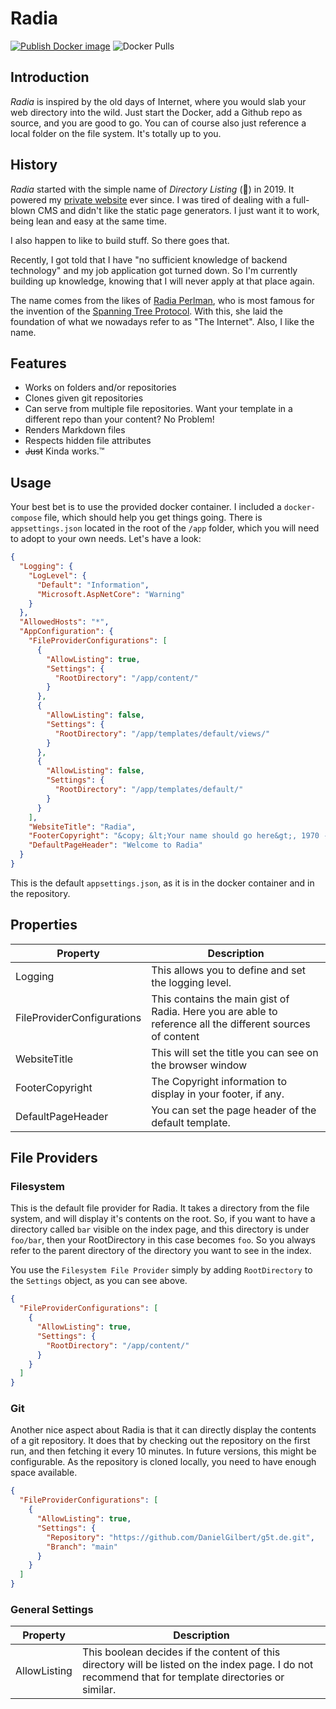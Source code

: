 # Radia
[![Publish Docker image](https://github.com/DanielGilbert/Radia/actions/workflows/docker.yml/badge.svg)](https://github.com/DanielGilbert/Radia/actions/workflows/docker.yml)
![Docker Pulls](https://img.shields.io/docker/pulls/herrgilbert/radia)

## Introduction
*Radia* is inspired by the old days of Internet, where you would slab your web directory into the wild. Just start the Docker, add a Github repo as source, and you are good to go. You can of course also just reference a local folder on the file system. It's totally up to you.

## History
*Radia* started with the simple name of *Directory Listing* (🥱) in 2019. It powered my [private website](https://g5t.de) ever since. I was tired of dealing with a full-blown CMS and didn't like the static page generators. I just want it to work, being lean and easy at the same time.

I also happen to like to build stuff. So there goes that.

Recently, I got told that I have "no sufficient knowledge of backend technology" and my job application got turned down. So I'm currently building up knowledge, knowing that I will never apply at that place again.

The name comes from the likes of [Radia Perlman](https://en.wikipedia.org/wiki/Radia_Perlman), who is most famous for the invention of the [Spanning Tree Protocol](https://en.wikipedia.org/wiki/Spanning_Tree_Protocol). With this, she laid the foundation of what we nowadays refer to as "The Internet". Also, I like the name.

## Features
- Works on folders and/or repositories
- Clones given git repositories
- Can serve from multiple file repositories. Want your template in a different repo than your content? No Problem!
- Renders Markdown files
- Respects hidden file attributes
- ~~Just~~ Kinda works.™

## Usage
Your best bet is to use the provided docker container. I included a `docker-compose` file, which should help you get things going. There is `appsettings.json` located in the root of the `/app` folder, which you will need to adopt to your own needs. Let's have a look:


``` json
{
  "Logging": {
    "LogLevel": {
      "Default": "Information",
      "Microsoft.AspNetCore": "Warning"
    }
  },
  "AllowedHosts": "*",
  "AppConfiguration": {
    "FileProviderConfigurations": [
      {
        "AllowListing": true,
        "Settings": {
          "RootDirectory": "/app/content/"
        }
      },
      {
        "AllowListing": false,
        "Settings": {
          "RootDirectory": "/app/templates/default/views/"
        }
      },
      {
        "AllowListing": false,
        "Settings": {
          "RootDirectory": "/app/templates/default/"
        }
      }
    ],
    "WebsiteTitle": "Radia",
    "FooterCopyright": "&copy; &lt;Your name should go here&gt;, 1970 - {{CurrentYear}}",
    "DefaultPageHeader": "Welcome to Radia"
  }
}
```

This is the default `appsettings.json`, as it is in the docker container and in the repository.

## Properties

| Property                   | Description                                                                                               |
| -------------------------- | --------------------------------------------------------------------------------------------------------- |
| Logging                    | This allows you to define and set the logging level.                                                      |
| FileProviderConfigurations | This contains the main gist of Radia. Here you are able to reference all the different sources of content |
| WebsiteTitle               | This will set the title you can see on the browser window                                                 |
| FooterCopyright            | The Copyright information to display in your footer, if any.                                              |
| DefaultPageHeader          | You can set the page header of the default template. |


## File Providers
### Filesystem
This is the default file provider for Radia. It takes a directory from the file system, and will display it's contents on the root. So, if you want to have a directory called `bar` visible on the index page, and this directory is under `foo/bar`, then your RootDirectory in this case becomes `foo`. So you always refer to the parent directory of the directory you want to see in the index.

You use the `Filesystem File Provider` simply by adding `RootDirectory` to the `Settings` object, as you can see above.

``` json
{
  "FileProviderConfigurations": [
    {
      "AllowListing": true,
      "Settings": {
        "RootDirectory": "/app/content/"
      }
    }
  ]
}
```

### Git
Another nice aspect about Radia is that it can directly display the contents of a git repository. It does that by checking out the repository on the first run, and then fetching it every 10 minutes. In future versions, this might be configurable. As the repository is cloned locally, you need to have enough space available.

``` json
{
  "FileProviderConfigurations": [
    {
      "AllowListing": true,
      "Settings": {
        "Repository": "https://github.com/DanielGilbert/g5t.de.git",
        "Branch": "main"
      }
    }
  ]
}
```

### General Settings

| Property     | Description                                                                                                                               |
| ------------ | ----------------------------------------------------------------------------------------------------------------------------------------- |
| AllowListing | This boolean decides if the content of this directory will be listed on the index page. I do not recommend that for template directories or similar. |